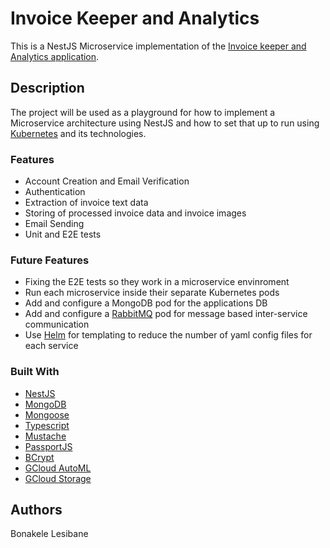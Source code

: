 # Invoice Keeper and Analytics

This is a NestJS Microservice implementation of the [Invoice keeper and Analytics application](https://github.com/LesibaneB/invoice-keeper-and-analytics-backend).

## Description

The project will be used as a playground for how to implement a Microservice architecture using NestJS and how to set that up to run using [Kubernetes](https://kubernetes.io/) and its technologies.

### Features

- Account Creation and Email Verification
- Authentication
- Extraction of invoice text data
- Storing of processed invoice data and invoice images
- Email Sending
- Unit and E2E tests

### Future Features

- Fixing the E2E tests so they work in a microservice envinroment
- Run each microservice inside their separate Kubernetes pods
- Add and configure a MongoDB pod for the applications DB
- Add and configure a [RabbitMQ](https://www.rabbitmq.com/) pod for message based inter-service communication
- Use [Helm](https://helm.sh/) for templating to reduce the number of yaml config files for each service

### Built With

- [NestJS](https://docs.nestjs.com/)
- [MongoDB](https://docs.mongodb.com/guides/)
- [Mongoose](https://mongoosejs.com/docs/)
- [Typescript](https://www.typescriptlang.org/)
- [Mustache](https://github.com/janl/mustache.js)
- [PassportJS](http://www.passportjs.org/docs/)
- [BCrypt](https://www.npmjs.com/package/bcrypt)
- [GCloud AutoML](https://cloud.google.com/natural-language/automl/docs)
- [GCloud Storage](https://cloud.google.com/storage)

## Authors

Bonakele Lesibane
